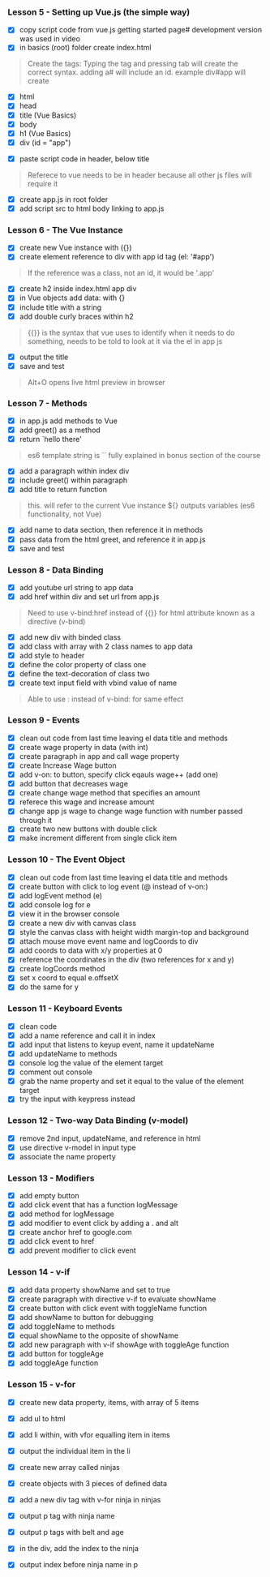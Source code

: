 
### Lesson 5 - Setting up Vue.js (the simple way)
- [x] copy script code from vue.js getting started page# development version was used in video
- [x] in basics (root) folder create index.html

> Create the tags:
> Typing the tag and pressing tab will create the correct syntax. adding a# will include an id. example div#app will create <div id=app></div>
- [x] html
- [x] head
- [x] title (Vue Basics)
- [x] body
- [x] h1 (Vue Basics)
- [x] div (id = "app")
>
- [x] paste script code in header, below title
> Referece to vue needs to be in header because all other js files will require it

- [x] create app.js in root folder
- [x] add script src to html body linking to app.js

### Lesson 6 - The Vue Instance
- [x] create new Vue instance with ({})
- [x] create element reference to div with app id tag (el: '#app')
> If the reference was a class, not an id, it would be '.app'

- [x] create h2 inside index.html app div
- [x] in Vue objects add data: with {}
- [x] include title with a string
- [x] add double curly braces within h2
> {{}} is the syntax that vue uses to identify when it needs to do something, needs to be told to look at it via the el in app js
- [x] output the title
- [x] save and test
> Alt+O opens live html preview in browser

### Lesson 7 - Methods
- [x] in app.js add methods to Vue
- [x] add greet() as a method
- [x] return `hello there'
>es6 template string is ``
>fully explained in bonus section of the course
- [x] add a paragraph within index div
- [x] include greet() within paragraph
- [x] add title to return function
>this. will refer to the current Vue instance
>${} outputs variables (es6 functionality, not Vue)
- [x] add name to data section, then reference it in methods
- [x] pass data from the html greet, and reference it in app.js
- [x] save and test

### Lesson 8 - Data Binding
- [x] add youtube url string to app data
- [x] add href within div and set url from app.js
> Need to use v-bind:href instead of {{}} for html attribute
> known as a directive (v-bind)
- [x] add new div with binded class
- [x] add class with array with 2 class names to app data
- [x] add style to header
- [x] define the color property of class one
- [x] define the text-decoration of class two
- [x] create text input field with vbind value of name
> Able to use : instead of v-bind: for same effect

### Lesson 9 - Events
- [x] clean out code from last time leaving el data title and methods
- [x] create wage property in data (with int)
- [x] create paragraph in app and call wage property
- [x] create Increase Wage button
- [x] add v-on: to button, specify click eqauls wage++ (add one)
- [x] add button that decreases wage
- [x] create change wage method that specifies an amount
- [x] referece this wage and increase amount
- [x] change app js wage to change wage function with number passed through it
- [x] create two new buttons with double click
- [x] make increment different from single click item

### Lesson 10 - The Event Object
- [x] clean out code from last time leaving el data title and methods
- [x] create button with click to log event (@ instead of v-on:)
- [x] add logEvent method (e)
- [x] add console log for e
- [x] view it in the browser console
- [x] create a new div with canvas class
- [x] style the canvas class with height width margin-top and background
- [x] attach mouse move event name and logCoords to div
- [x] add coords to data with x/y properties at 0
- [x] reference the coordinates in the div (two references for x and y)
- [x] create logCoords method
- [x] set x coord to equal e.offsetX
- [x] do the same for y

### Lesson 11 - Keyboard Events
- [x] clean code
- [x] add a name reference and call it in index
- [x] add input that listens to keyup event, name it updateName
- [x] add updateName to methods
- [x] console log the value of the element target
- [x] comment out console
- [x] grab the name property and set it equal to the value of the element target
- [x] try the input with keypress instead

### Lesson 12 - Two-way Data Binding (v-model)
- [x] remove 2nd input, updateName, and reference in html
- [x] use directive v-model in input type
- [x] associate the name property

### Lesson 13 - Modifiers
- [x] add empty button
- [x] add click event that has a function logMessage
- [x] add method for logMessage
- [x] add modifier to event click by adding a . and alt
- [x] create anchor href to google.com
- [x] add click event to href
- [x] add prevent modifier to click event

### Lesson 14 - v-if
- [x] add data property showName and set to true
- [x] create paragraph with directive v-if to evaluate showName
- [x] create button with click event with toggleName function
- [x] add showName to button for debugging
- [x] add toggleName to methods
- [x] equal showName to the opposite of showName
- [x] add new paragraph with v-if showAge with toggleAge function
- [x] add button for toggleAge
- [x] add toggleAge function

### Lesson 15 - v-for
- [x] create new data property, items, with array of 5 items
- [x] add ul to html
- [x] add li within, with vfor equalling item in items
- [x] output the individual item in the li
- [x] create new array called ninjas
- [x] create objects with 3 pieces of defined data
- [x] add a new div tag with  v-for ninja in ninjas
- [x] output p tag with ninja name
- [x] output p tags with belt and age
- [x] in the div, add the index to the ninja
- [x] output index before ninja name in p

